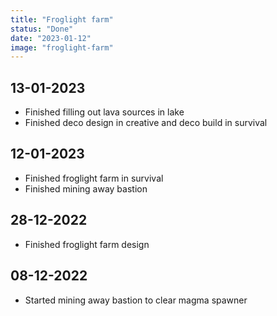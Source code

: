 ```yaml
---
title: "Froglight farm"
status: "Done"
date: "2023-01-12"
image: "froglight-farm"
---
```


## 13-01-2023
- Finished filling out lava sources in lake
- Finished deco design in creative and deco build in survival

## 12-01-2023
- Finished froglight farm in survival
- Finished mining away bastion

## 28-12-2022
- Finished froglight farm design

## 08-12-2022
- Started mining away bastion to clear magma spawner
